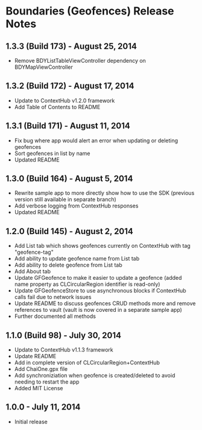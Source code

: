 # Boundaries (Geofences) Release Notes

## 1.3.3 (Build 173) - August 25, 2014
- Remove BDYListTableViewController dependency on BDYMapViewController

## 1.3.2 (Build 172) - August 17, 2014
- Update to ContextHub v1.2.0 framework
- Add Table of Contents to README

## 1.3.1 (Build 171) - August 11, 2014
- Fix bug where app would alert an error when updating or deleting geofences
- Sort geofences in list by name
- Updated README

## 1.3.0 (Build 164) - August 5, 2014
- Rewrite sample app to more directly show how to use the SDK (previous version still available in separate branch)
- Add verbose logging from ContextHub responses
- Updated README

## 1.2.0 (Build 145) - August 2, 2014
- Add List tab which shows geofences currently on ContextHub with tag "geofence-tag"
- Add ability to update geofence name from List tab
- Add ability to delete geofence from List tab
- Add About tab
- Update GFGeofence to make it easier to update a geofence (added name property as CLCircularRegion identifier is read-only)
- Update GFGeofenceStore to use asynchronous blocks if ContextHub calls fail due to network issues
- Update README to discuss geofences CRUD methods more and remove references to vault (vault is now covered in a separate sample app)
- Further documented all methods

## 1.1.0 (Build 98) - July 30, 2014
- Update to ContextHub v1.1.3 framework
- Update README
- Add in complete version of CLCircularRegion+ContextHub
- Add ChaiOne.gpx file
- Add synchroniziation when geofence is created/deleted to avoid needing to restart the app
- Added MIT License

## 1.0.0 - July 11, 2014
- Initial release
